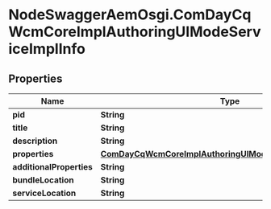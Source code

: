 # NodeSwaggerAemOsgi.ComDayCqWcmCoreImplAuthoringUIModeServiceImplInfo

## Properties
Name | Type | Description | Notes
------------ | ------------- | ------------- | -------------
**pid** | **String** |  | [optional] 
**title** | **String** |  | [optional] 
**description** | **String** |  | [optional] 
**properties** | [**ComDayCqWcmCoreImplAuthoringUIModeServiceImplProperties**](ComDayCqWcmCoreImplAuthoringUIModeServiceImplProperties.md) |  | [optional] 
**additionalProperties** | **String** |  | [optional] 
**bundleLocation** | **String** |  | [optional] 
**serviceLocation** | **String** |  | [optional] 


